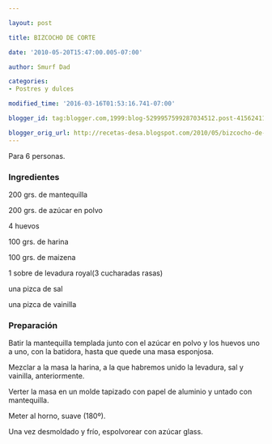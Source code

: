```yaml
---

layout: post

title: BIZCOCHO DE CORTE

date: '2010-05-20T15:47:00.005-07:00'

author: Smurf Dad

categories:
- Postres y dulces

modified_time: '2016-03-16T01:53:16.741-07:00'

blogger_id: tag:blogger.com,1999:blog-5299957599287034512.post-4156241171403282676

blogger_orig_url: http://recetas-desa.blogspot.com/2010/05/bizcocho-de-corte.html
---
```


Para 6 personas.

<h3>Ingredientes</h3>

200 grs. de mantequilla

200 grs. de azúcar en polvo

4 huevos

100 grs. de harina

100 grs. de maizena

1 sobre de levadura royal(3 cucharadas rasas)

una pizca de sal

una pizca de vainilla

<h3>Preparación</h3>

Batir la mantequilla templada junto con el azúcar en polvo y los huevos uno a uno, con la batidora, hasta que quede una masa esponjosa.

Mezclar a la masa la harina, a la que habremos unido la levadura, sal y vainilla, anteriormente.

Verter la masa en un molde tapizado con papel de aluminio y untado con mantequilla.

Meter al horno, suave (180&ordm;).

Una vez desmoldado y frío, espolvorear con azúcar glass.

